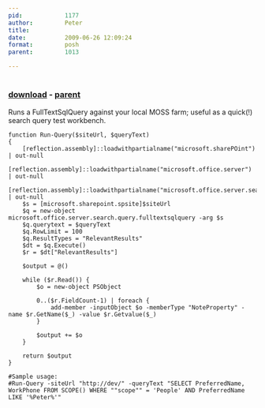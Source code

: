 ```yaml
---
pid:            1177
author:         Peter
title:          
date:           2009-06-26 12:09:24
format:         posh
parent:         1013

---
```


# 

### [download](//scripts/1177.ps1) - [parent](//scripts/1013.md)

Runs a FullTextSqlQuery against your local MOSS farm; useful as a quick(!) search query test workbench.

```posh
function Run-Query($siteUrl, $queryText)
{
	[reflection.assembly]::loadwithpartialname("microsoft.sharePOint") | out-null
	[reflection.assembly]::loadwithpartialname("microsoft.office.server") | out-null
	[reflection.assembly]::loadwithpartialname("microsoft.office.server.search") | out-null
	$s = [microsoft.sharepoint.spsite]$siteUrl
	$q = new-object microsoft.office.server.search.query.fulltextsqlquery -arg $s
	$q.querytext = $queryText
	$q.RowLimit = 100
	$q.ResultTypes = "RelevantResults"
	$dt = $q.Execute()
	$r = $dt["RelevantResults"]

	$output = @()
	
	while ($r.Read()) {
		$o = new-object PSObject

		0..($r.FieldCount-1) | foreach {
			add-member -inputObject $o -memberType "NoteProperty" -name $r.GetName($_) -value $r.Getvalue($_)
		}
		
		$output += $o
	}
	
	return $output
}

#Sample usage:
#Run-Query -siteUrl "http://dev/" -queryText "SELECT PreferredName, WorkPhone FROM SCOPE() WHERE ""scope"" = 'People' AND PreferredName LIKE '%Peter%'"
```
